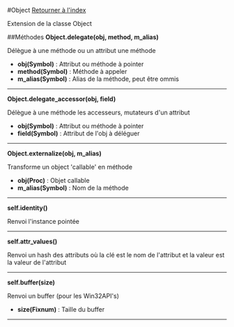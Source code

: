 #Object
[Retourner à l'index](README.md)

Extension de la classe Object

##Méthodes
**Object.delegate(obj, method, m_alias)**

Délègue à une méthode ou un attribut une méthode  
*    **obj(Symbol)** : Attribut ou méthode à pointer
*    **method(Symbol)** : Méthode à appeler
*    **m_alias(Symbol)** : Alias de la méthode, peut être ommis
- - -

**Object.delegate_accessor(obj, field)**

Délègue à une méthode les accesseurs, mutateurs d'un attribut  
*    **obj(Symbol)** : Attribut ou méthode à pointer
*    **field(Symbol)** : Attribut de l'obj à déléguer
- - -

**Object.externalize(obj, m_alias)**

Transforme un object 'callable' en méthode  
*    **obj(Proc)** : Objet callable
*    **m_alias(Symbol)** : Nom de la méthode
- - -

**self.identity()**

Renvoi l'instance pointée  
- - -

**self.attr_values()**

Renvoi un hash des attributs où la clé est le nom de l'attribut
                            et la valeur est la valeur de l'attribut  
- - -

**self.buffer(size)**

Renvoi un buffer (pour les Win32API's)  
*    **size(Fixnum)** : Taille du buffer
- - -

